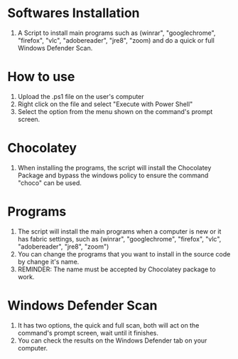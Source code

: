 # Softwares Installation
1. A Script to install main programs such as (winrar", "googlechrome", "firefox", "vlc", "adobereader", "jre8", "zoom) and do a quick or full Windows Defender Scan.

# How to use
1. Upload the .ps1 file on the user's computer
2. Right click on the file and select "Execute with Power Shell"
3. Select the option from the menu shown on the command's prompt screen.

# Chocolatey
1. When installing the programs, the script will install the Chocolatey Package and bypass the windows policy to ensure the command "choco" can be used.
   
# Programs
1. The script will install the main programs when a computer is new or it has fabric settings, such as (winrar", "googlechrome", "firefox", "vlc", "adobereader", "jre8", "zoom")
2. You can change the programs that you want to install in the source code by change it's name.
3. REMINDER: The name must be accepted by Chocolatey package to work.

# Windows Defender Scan
1. It has two options, the quick and full scan, both will act on the command's prompt screen, wait until it finishes.
2. You can check the results on the Windows Defender tab on your computer.

